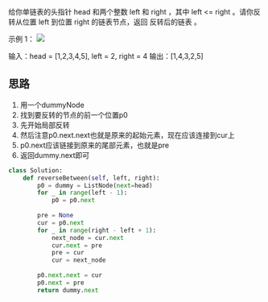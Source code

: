 给你单链表的头指针 head 和两个整数 left 和 right ，其中 left <= right 。请你反转从位置 left 到位置 right 的链表节点，返回 反转后的链表 。
 

示例 1：
![](https://assets.leetcode.com/uploads/2021/02/19/rev2ex2.jpg)

输入：head = [1,2,3,4,5], left = 2, right = 4
输出：[1,4,3,2,5]

## 思路
1. 用一个dummyNode
2. 找到要反转的节点的前一个位置p0
3. 先开始局部反转
4. 然后注意p0.next.next也就是原来的起始元素，现在应该连接到cur上
5. p0.next应该链接到原来的尾部元素，也就是pre
6. 返回dummy.next即可

```py
class Solution:
    def reverseBetween(self, left, right):
        p0 = dummy = ListNode(next=head)
        for _ in range(left - 1):
            p0 = p0.next
        
        pre = None
        cur = p0.next
        for _ in range(right - left + 1):
            next_node = cur.next
            cur.next = pre
            pre = cur
            cur = next_node
        
        p0.next.next = cur
        p0.next = pre
        return dummy.next
```